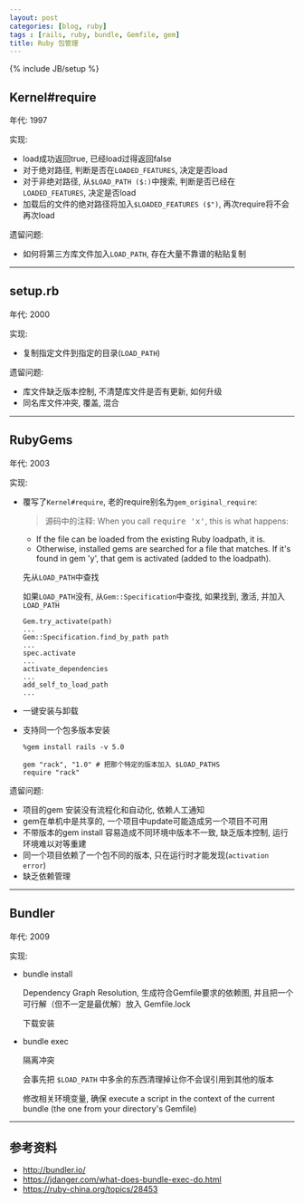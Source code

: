 ```yaml
---
layout: post
categories: [blog, ruby]
tags : [rails, ruby, bundle, Gemfile, gem]
title: Ruby 包管理
---
```

{% include JB/setup %}

## Kernel#require

年代: 1997

实现:

* load成功返回true, 已经load过得返回false
* 对于绝对路径, 判断是否在`LOADED_FEATURES`, 决定是否load
* 对于非绝对路径, 从`$LOAD_PATH ($:)`中搜索, 判断是否已经在`LOADED_FEATURES`, 决定是否load
* 加载后的文件的绝对路径将加入`$LOADED_FEATURES ($")`, 再次require将不会再次load

遗留问题:

* 如何将第三方库文件加入`LOAD_PATH`, 存在大量不靠谱的粘贴复制

---

## setup.rb

年代: 2000

实现:

* 复制指定文件到指定的目录(`LOAD_PATH`)

遗留问题:

* 库文件缺乏版本控制, 不清楚库文件是否有更新, 如何升级
* 同名库文件冲突, 覆盖, 混合

---

## RubyGems

年代: 2003

实现:

* 覆写了`Kernel#require`, 老的require别名为`gem_original_require`:

  >  源码中的注释:
  When you call <tt>require 'x'</tt>, this is what happens:  
  * If the file can be loaded from the existing Ruby loadpath, it is.  
  * Otherwise, installed gems are searched for a file that matches.  If it's found in gem 'y', that gem is activated (added to the
  loadpath).

  先从`LOAD_PATH`中查找

  如果`LOAD_PATH`没有, 从`Gem::Specification`中查找, 如果找到, 激活, 并加入`LOAD_PATH`

      Gem.try_activate(path)
      ...
      Gem::Specification.find_by_path path
      ...
      spec.activate
      ...
      activate_dependencies
      ...
      add_self_to_load_path
      ...

* 一键安装与卸载

* 支持同一个包多版本安装

      %gem install rails -v 5.0

      gem "rack", "1.0" # 把那个特定的版本加入 $LOAD_PATHS
      require "rack"

遗留问题:

* 项目的gem 安装没有流程化和自动化, 依赖人工通知
* gem在单机中是共享的, 一个项目中update可能造成另一个项目不可用
* 不带版本的gem install 容易造成不同环境中版本不一致, 缺乏版本控制, 运行环境难以对等重建
* 同一个项目依赖了一个包不同的版本, 只在运行时才能发现(`activation error`)
* 缺乏依赖管理

---

## Bundler

年代: 2009

实现:

* bundle install

  Dependency Graph Resolution, 生成符合Gemfile要求的依赖图, 并且把一个可行解（但不一定是最优解）放入 Gemfile.lock

  下载安装

* bundle exec

  隔离冲突

  会事先把 `$LOAD_PATH` 中多余的东西清理掉让你不会误引用到其他的版本

  修改相关环境变量, 确保 execute a script in the context of the current bundle (the one from your directory's Gemfile)

---

## 参考资料

* <http://bundler.io/>
* <https://jdanger.com/what-does-bundle-exec-do.html>
* <https://ruby-china.org/topics/28453>
